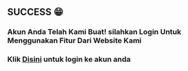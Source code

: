 ## SUCCESS 😁
### Akun Anda Telah Kami Buat! silahkan Login Untuk Menggunakan Fitur Dari Website Kami
### Klik [Disini](https://matchstore.vercel.app/login.html) untuk login ke akun anda
